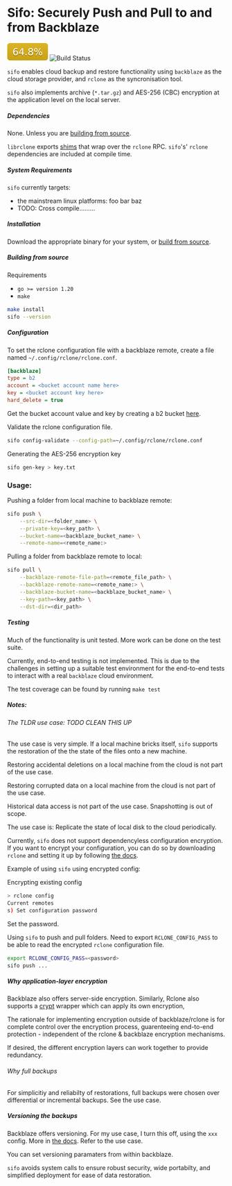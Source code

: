 # Sifo: Securely Push and Pull to and from Backblaze

![Coverage Badge](coverage/coverage.svg)
![Build Status](https://img.shields.io/github/actions/workflow/status/Scott-Simmons/backup-system/ci.yml?branch=main)

`sifo` enables cloud backup and restore functionality using `backblaze` as the cloud storage provider, and `rclone` as the syncronisation tool.

`sifo` also implements archive (`*.tar.gz`) and AES-256 (CBC) encryption at the application level on the local server.

##### Dependencies

None. Unless you are [building from source]().

`librclone` exports [shims](https://github.com/rclone/rclone/blob/master/librclone/librclone/librclone.go) that wrap over the `rclone` RPC. `sifo`'s' `rclone` dependencies are included at compile time.

##### System Requirements

`sifo` currently targets:

- the mainstream linux platforms: foo bar baz
- TODO: Cross compile......... 

##### Installation

Download the appropriate binary for your system, or [build from source]().

##### Building from source

Requirements

- `go >= version 1.20`
- `make`

```bash
make install
sifo --version
```

##### Configuration

To set the rclone configuration file with a backblaze remote, create a file named `~/.config/rclone/rclone.conf`.

```ini
[backblaze]
type = b2
account = <bucket account name here> 
key = <bucket account key here>
hard_delete = true
```

Get the bucket account value and key by creating a b2 bucket [here](https://secure.backblaze.com).

Validate the rclone configuration file.
```bash
sifo config-validate --config-path=~/.config/rclone/rclone.conf           
```

Generating the AES-256 encryption key
```bash
sifo gen-key > key.txt
```

### Usage:

Pushing a folder from local machine to backblaze remote:
```bash
sifo push \
    --src-dir=<folder_name> \
    --private-key=<key_path> \
    --bucket-name=<backblaze_bucket_name> \
    --remote-name=<remote_name:>
```

Pulling a folder from backblaze remote to local:
```bash
sifo pull \
    --backblaze-remote-file-path=<remote_file_path> \
    --backblaze-remote-name=<remote_name:> \
    --backblaze-bucket-name=<backblaze_bucket_name> \
    --key-path=<key_path> \
    --dst-dir=<dir_path>
```

##### Testing

Much of the functionality is unit tested. More work can be done on the test suite.

Currently, end-to-end testing is not implemented. This is due to the challenges in setting up a suitable test environment for the end-to-end tests to interact with a real `backblaze` cloud environment.

The test coverage can be found by running `make test`

##### Notes:

###### The TLDR use case: TODO CLEAN THIS UP

The use case is very simple. If a local machine bricks itself, `sifo` supports the restoration of the the state of the files onto a new machine.

Restoring accidental deletions on a local machine from the cloud is not part of the use case.

Restoring corrupted data on a local machine from the cloud is not part of the use case.

Historical data access is not part of the use case. Snapshotting is out of scope.

The use case is: Replicate the state of local disk to the cloud periodically.

Currently, `sifo` does not support dependencyless configuration encryption. If you want to encrypt your configuration, you can do so by downloading `rclone` and setting it up by following [the docs](https://rclone.org/docs/#configuration-encryption).

Example of using `sifo` using encrypted config:

Encrypting existing config
```bash
> rclone config
Current remotes
s) Set configuration password
```

Set the password.

Using `sifo` to push and pull folders. Need to export `RCLONE_CONFIG_PASS` to be able to read the encrypted `rclone` configuration file.
```bash
export RCLONE_CONFIG_PASS=<password>
sifo push ...
```

##### Why application-layer encryption

Backblaze also offers server-side encryption. Similarly, Rclone also supports a [crypt](https://rclone.org/crypt/) wrapper which can apply its own encryption, 

The rationale for implementing encryption outside of backblaze/rclone is for complete control over the encryption process, guarenteeing end-to-end protection - independent of the rclone & backblaze encryption mechanisms.

If desired, the different encryption layers can work together to provide redundancy.

###### Why full backups

For simplicitiy and reliabilty of restorations, full backups were chosen over differential or incremental backups. See the use case.

##### Versioning the backups

Backblaze offers versioning. For my use case, I turn this off, using the `xxx` config. More in [the docs](). Refer to the use case.

You can set versioning paramaters from within backblaze.


`sifo` avoids system calls to ensure robust security, wide portabilty, and simplified deployment for ease of data restoration.



